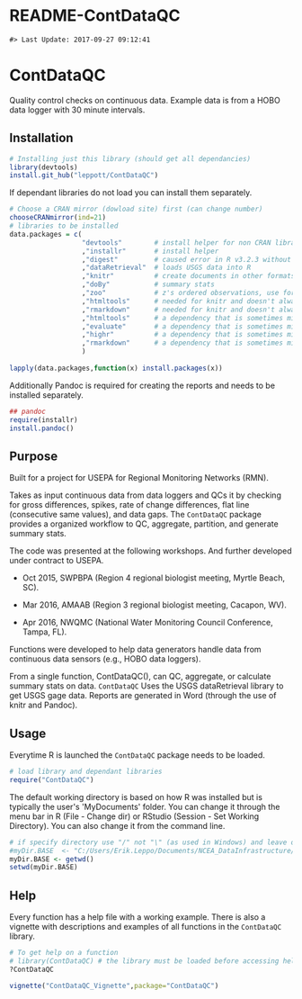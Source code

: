 README-ContDataQC
================

<!-- README.md is generated from README.Rmd. Please edit that file -->
    #> Last Update: 2017-09-27 09:12:41

ContDataQC
==========

Quality control checks on continuous data. Example data is from a HOBO data logger with 30 minute intervals.

Installation
------------

``` r
# Installing just this library (should get all dependancies)
library(devtools) 
install.git_hub("leppott/ContDataQC")
```

If dependant libraries do not load you can install them separately.

``` r
# Choose a CRAN mirror (dowload site) first (can change number)
chooseCRANmirror(ind=21) 
# libraries to be installed
data.packages = c(                  
                  "devtools"        # install helper for non CRAN libraries
                  ,"installr"       # install helper
                  ,"digest"         # caused error in R v3.2.3 without it
                  ,"dataRetrieval"  # loads USGS data into R
                  ,"knitr"          # create documents in other formats (e.g., PDF or Word)
                  ,"doBy"           # summary stats
                  ,"zoo"            # z's ordered observations, use for rolling sd calc
                  ,"htmltools"      # needed for knitr and doesn't always install properly with Pandoc
                  ,"rmarkdown"      # needed for knitr and doesn't always install properly with Pandoc
                  ,"htmltools"      # a dependency that is sometimes missed.
                  ,"evaluate"       # a dependency that is sometimes missed.
                  ,"highr"          # a dependency that is sometimes missed.
                  ,"rmarkdown"      # a dependency that is sometimes missed.
                  )
                  
lapply(data.packages,function(x) install.packages(x))
```

Additionally Pandoc is required for creating the reports and needs to be installed separately.

``` r
## pandoc
require(installr)
install.pandoc()
```

Purpose
-------

Built for a project for USEPA for Regional Monitoring Networks (RMN).

Takes as input continuous data from data loggers and QCs it by checking for gross differences, spikes, rate of change differences, flat line (consecutive same values), and data gaps. The `ContDataQC` package provides a organized workflow to QC, aggregate, partition, and generate summary stats.

The code was presented at the following workshops. And further developed under contract to USEPA.

-   Oct 2015, SWPBPA (Region 4 regional biologist meeting, Myrtle Beach, SC).

-   Mar 2016, AMAAB (Region 3 regional biologist meeting, Cacapon, WV).

-   Apr 2016, NWQMC (National Water Monitoring Council Conference, Tampa, FL).

Functions were developed to help data generators handle data from continuous data sensors (e.g., HOBO data loggers).

From a single function, ContDataQC(), can QC, aggregate, or calculate summary stats on data. `ContDataQC` Uses the USGS dataRetrieval library to get USGS gage data. Reports are generated in Word (through the use of knitr and Pandoc).

Usage
-----

Everytime R is launched the `ContDataQC` package needs to be loaded.

``` r
# load library and dependant libraries
require("ContDataQC")
```

The default working directory is based on how R was installed but is typically the user's 'MyDocuments' folder. You can change it through the menu bar in R (File - Change dir) or RStudio (Session - Set Working Directory). You can also change it from the command line.

``` r
# if specify directory use "/" not "\" (as used in Windows) and leave off final "/" (example below).
#myDir.BASE  <- "C:/Users/Erik.Leppo/Documents/NCEA_DataInfrastructure/Erik"
myDir.BASE <- getwd()
setwd(myDir.BASE)
```

Help
----

Every function has a help file with a working example. There is also a vignette with descriptions and examples of all functions in the `ContDataQC` library.

``` r
# To get help on a function
# library(ContDataQC) # the library must be loaded before accessing help
?ContDataQC
```

``` r
vignette("ContDataQC_Vignette",package="ContDataQC")
```
